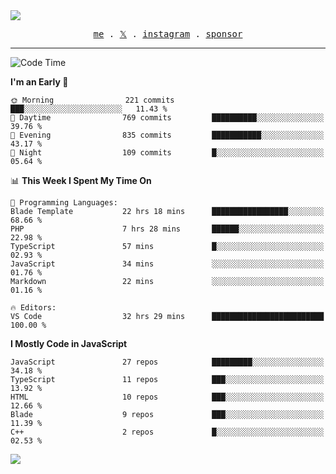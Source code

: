 <img style="bottom: 800px;" src="https://imgur.com/rilHVxA.png"/>
<p align="center">
  <samp>
    <a href="https://fayln.com">me</a> .
    <!-- <a href="https://fayln.com/projects">projects</a> . -->
    <a href="https://go.fayln.com/twitter">𝕏</a> .
    <a href="https://go.fayln.com/instagram">instagram</a> .
<!--     <a href="https://go.fayln.com/polywork">polywork</a> . -->
    <a href="https://github.com/sponsors/faridhnzz">sponsor</a>
  </samp>
</p>

---
<!--START_SECTION:waka-->
![Code Time](http://img.shields.io/badge/Code%20Time-3%2C622%20hrs%201%20min-blue)

**I'm an Early 🐤** 

```text
🌞 Morning                221 commits         ███░░░░░░░░░░░░░░░░░░░░░░   11.43 % 
🌆 Daytime                769 commits         ██████████░░░░░░░░░░░░░░░   39.76 % 
🌃 Evening                835 commits         ███████████░░░░░░░░░░░░░░   43.17 % 
🌙 Night                  109 commits         █░░░░░░░░░░░░░░░░░░░░░░░░   05.64 % 
```


📊 **This Week I Spent My Time On** 

```text
💬 Programming Languages: 
Blade Template           22 hrs 18 mins      █████████████████░░░░░░░░   68.66 % 
PHP                      7 hrs 28 mins       ██████░░░░░░░░░░░░░░░░░░░   22.98 % 
TypeScript               57 mins             █░░░░░░░░░░░░░░░░░░░░░░░░   02.93 % 
JavaScript               34 mins             ░░░░░░░░░░░░░░░░░░░░░░░░░   01.76 % 
Markdown                 22 mins             ░░░░░░░░░░░░░░░░░░░░░░░░░   01.16 % 

🔥 Editors: 
VS Code                  32 hrs 29 mins      █████████████████████████   100.00 % 
```

**I Mostly Code in JavaScript** 

```text
JavaScript               27 repos            █████████░░░░░░░░░░░░░░░░   34.18 % 
TypeScript               11 repos            ███░░░░░░░░░░░░░░░░░░░░░░   13.92 % 
HTML                     10 repos            ███░░░░░░░░░░░░░░░░░░░░░░   12.66 % 
Blade                    9 repos             ███░░░░░░░░░░░░░░░░░░░░░░   11.39 % 
C++                      2 repos             █░░░░░░░░░░░░░░░░░░░░░░░░   02.53 % 
```




<!--END_SECTION:waka-->

![](https://hit.yhype.me/github/profile?user_id=29797712)
